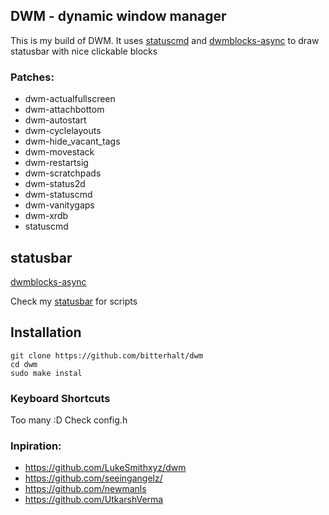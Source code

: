 ## DWM - dynamic window manager

This is my build of DWM. It uses [statuscmd](https://dwm.suckless.org/patches/statuscmd/) and [dwmblocks-async](https://github.com/UtkarshVerma/dwmblocks-async) to draw statusbar with nice clickable blocks

### Patches:
* dwm-actualfullscreen
* dwm-attachbottom
* dwm-autostart
* dwm-cyclelayouts
* dwm-hide_vacant_tags
* dwm-movestack
* dwm-restartsig
* dwm-scratchpads
* dwm-status2d
* dwm-statuscmd
* dwm-vanitygaps
* dwm-xrdb
* statuscmd

## statusbar
[dwmblocks-async](https://github.com/bitterhalt/dwmblocks-async)

Check my [statusbar](https://github.com/bitterhalt/dotfiles/tree/main/.local/bin/statusbar) for scripts

## Installation
```
git clone https://github.com/bitterhalt/dwm
cd dwm
sudo make instal
```
### Keyboard Shortcuts
Too many :D Check config.h

### Inpiration:
- https://github.com/LukeSmithxyz/dwm
- https://github.com/seeingangelz/
- https://github.com/newmanls
- https://github.com/UtkarshVerma
